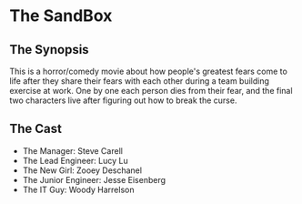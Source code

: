 # The SandBox

## The Synopsis

This is a horror/comedy movie about how people's greatest fears come to life after they share their fears with each other during a team building exercise at work. One by one each person dies from their fear, and the final two characters live after figuring out how to break the curse.

## The Cast
- The Manager: Steve Carell
- The Lead Engineer: Lucy Lu
- The New Girl: Zooey Deschanel
- The Junior Engineer: Jesse Eisenberg
- The IT Guy: Woody Harrelson
